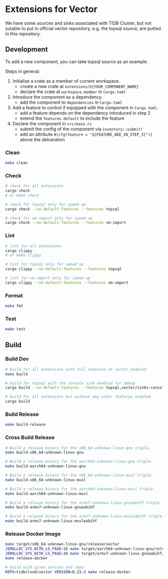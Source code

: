 # Extensions for Vector

We have some sources and sinks associated with TiDB Cluster, but not sutable to put in official vector repository, e.g. the topsql source, are putted in this repository.

## Development

To add a new component, you can take topsql source as an example.

Steps in general:
1. Initialize a crate as a member of current workspace.
    * create a new crate at `extensions/${YOUR_COMPONENT_NAME}`
    * declare the crate at `workspace.member` in `Cargo.toml`
2. Introduce the component as a dependency.
    * add the component to `dependencies` in `Cargo.toml`
3. Add a feature to control if equipped with the component in `Cargo.toml`.
    * add a feature depends on the dependency introduced in step 2
    * extend the `features.default` to include the feature
4. Declare the component in `src/main.rs`
    * submit the config of the component via `inventory::submit!`
    * add an attribute `#[cfg(feature = "${FEATURE_ADD_IN_STEP_3}")]` above the delcaration

### Clean
```bash
make clean
```

### Check

```bash
# check for all extensions
cargo check
# or make check

# check for topsql only for speed up
cargo check --no-default-features --features topsql

# check for vm-import only for speed up
cargo check --no-default-features --features vm-import
```

### Lint
```bash
# lint for all extensions
cargo clippy
# or make clippy

# lint for topsql only for speed up
cargo clippy --no-default-features --features topsql

# lint for vm-import only for speed up
cargo clippy --no-default-features --features vm-import
```

### Format
```bash
make fmt
```

### Test
```bash
make test
```

## Build

### Build Dev
```bash
# build for all extensions with full features of vector enabled
make build

# build for topsql with the console sink enabled for debug
cargo build --no-default-features --features topsql,vector/sinks-console

# build for all extensions but without any other features enabled
cargo build
```

### Build Release
```bash
make build-release
```

### Cross Build Release
```bash
# Build a release binary for the x86_64-unknown-linux-gnu triple.
make build-x86_64-unknown-linux-gnu

# Build a release binary for the aarch64-unknown-linux-gnu triple.
make build-aarch64-unknown-linux-gnu

# Build a release binary for the x86_64-unknown-linux-musl triple.
make build-x86_64-unknown-linux-musl

# Build a release binary for the aarch64-unknown-linux-musl triple.
make build-aarch64-unknown-linux-musl

# Build a release binary for the armv7-unknown-linux-gnueabihf triple.
make build-armv7-unknown-linux-gnueabihf

# Build a release binary for the armv7-unknown-linux-musleabihf triple.
make build-armv7-unknown-linux-musleabihf
```

### Release Docker Image

```bash
make target/x86_64-unknown-linux-gnu/release/vector
JEMALLOC_SYS_WITH_LG_PAGE=16 make target/aarch64-unknown-linux-gnu/release/vector
JEMALLOC_SYS_WITH_LG_PAGE=16 make target/armv7-unknown-linux-gnueabihf/release/vector
make release-docker

# build with given version and repo
REPO=tidbcloud/vector VERSION=0.23.3 make release-docker
```
